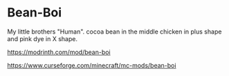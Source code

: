 # Bean-Boi
My little brothers "Human". cocoa bean in the middle chicken in plus shape and pink dye in X shape.

https://modrinth.com/mod/bean-boi

https://www.curseforge.com/minecraft/mc-mods/bean-boi
